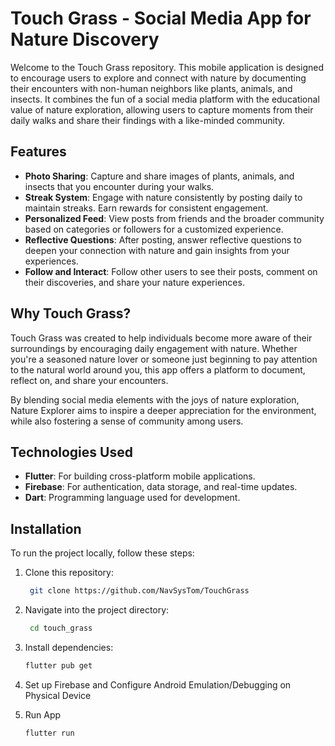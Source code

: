 # Touch Grass - Social Media App for Nature Discovery

Welcome to the Touch Grass repository. This mobile application is designed to encourage users to explore and connect with nature by documenting their encounters with non-human neighbors like plants, animals, and insects. It combines the fun of a social media platform with the educational value of nature exploration, allowing users to capture moments from their daily walks and share their findings with a like-minded community.

## Features

- **Photo Sharing**: Capture and share images of plants, animals, and insects that you encounter during your walks.
- **Streak System**: Engage with nature consistently by posting daily to maintain streaks. Earn rewards for consistent engagement.
- **Personalized Feed**: View posts from friends and the broader community based on categories or followers for a customized experience.
- **Reflective Questions**: After posting, answer reflective questions to deepen your connection with nature and gain insights from your experiences.
- **Follow and Interact**: Follow other users to see their posts, comment on their discoveries, and share your nature experiences.


## Why Touch Grass?

Touch Grass was created to help individuals become more aware of their surroundings by encouraging daily engagement with nature. Whether you're a seasoned nature lover or someone just beginning to pay attention to the natural world around you, this app offers a platform to document, reflect on, and share your encounters. 

By blending social media elements with the joys of nature exploration, Nature Explorer aims to inspire a deeper appreciation for the environment, while also fostering a sense of community among users.

## Technologies Used

- **Flutter**: For building cross-platform mobile applications.
- **Firebase**: For authentication, data storage, and real-time updates.
- **Dart**: Programming language used for development.
  
## Installation

To run the project locally, follow these steps:

1. Clone this repository:
   ```bash
    git clone https://github.com/NavSysTom/TouchGrass
   ```
   
2. Navigate into the project directory:
   ```bash
    cd touch_grass
   ```
3. Install dependencies:
   ```bash
   flutter pub get
   ```

4. Set up Firebase and Configure Android Emulation/Debugging on Physical Device
5. Run App
   ```bash
   flutter run
   ```
